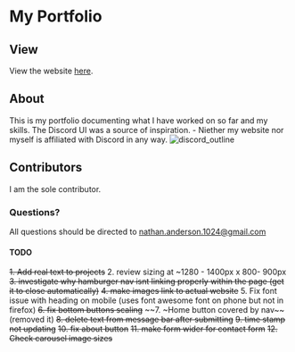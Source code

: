# My Portfolio
## View
View the website [here](https://nathan-anderson-1024.github.io/Nathan-Anderson-1024/).

## About
This is my portfolio documenting what I have worked on so far and my skills.
The Discord UI was a source of inspiration. - Niether my website nor myself is affiliated with Discord in any way.
![discord_outline](https://user-images.githubusercontent.com/73272904/182255733-38eb5c37-d9fa-43bd-9b67-41dca164b40d.JPG)


## Contributors
I am the sole contributor.

### Questions?
All questions should be directed to nathan.anderson.1024@gmail.com


#### TODO
~~1. Add real text to projects~~
2. review sizing at ~1280 - 1400px x 800- 900px
~~3. investigate why hamburger nav isnt linking properly within the page (get it to close automatically)~~
~~4. make images link to actual website~~
5. Fix font issue with heading on mobile (uses font awesome font on phone but not in firefox)
~~6. fix bottom buttons scaling~~
~~7. ~Home button covered by nav~~ (removed it)
~~8. delete text from message bar after submitting~~
~~9. time stamp not updating~~
~~10.   fix about button~~
~~11.   make form wider for contact form~~
~~12.   Check carousel image sizes~~



   
